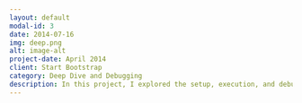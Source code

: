 ```yaml
---
layout: default
modal-id: 3
date: 2014-07-16
img: deep.png
alt: image-alt
project-date: April 2014
client: Start Bootstrap
category: Deep Dive and Debugging
description: In this project, I explored the setup, execution, and debugging of data pipelines using Apache Beam, Google DataFlow, and Apache Flink. I provided setup guides for each framework and implemented a word count pipeline in Python for Beam and DataFlow, and in Java for Flink. Detailed instructions for running the pipelines locally, on the cloud, and on a cluster were included. Additionally, I developed comprehensive guides for debugging and performance tuning. This project highlights my ability to effectively set up, run, and debug data pipelines using these powerful data processing frameworks..
---
```

